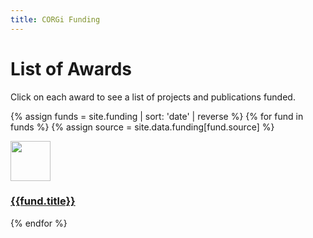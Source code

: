 ```yaml
---
title: CORGi Funding
---
```


# List of Awards

Click on each award to see a list of projects and publications funded.

{% assign funds = site.funding | sort: 'date' | reverse %}
{% for fund in funds %}
{% assign source = site.data.funding[fund.source] %}

<div class="image-and-text">
  <a href="{{ fund.url }}">
     <img src="{{ source.image }}" width="64px" style="margin-right: 10px" />
  </a>
  <h3><a href="{{ fund.url }}">{{fund.title}}</a></h3>
</div>

{% endfor %}
